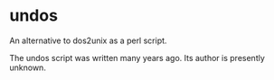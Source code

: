 # undos
An alternative to dos2unix as a perl script.

The undos script was written many years ago. Its author is presently unknown.
